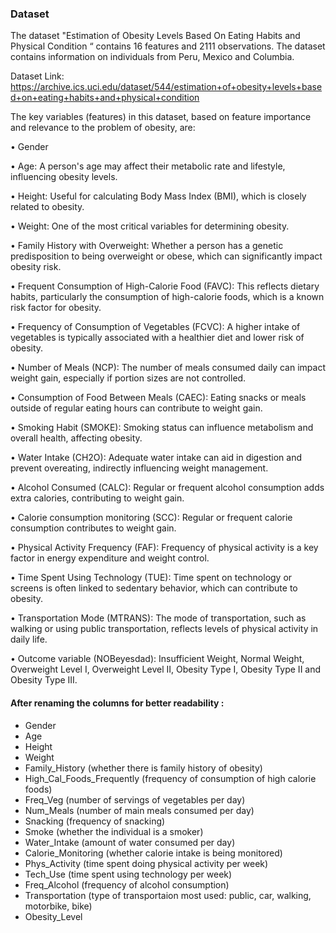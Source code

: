 ### Dataset

The dataset "Estimation of Obesity Levels Based On Eating Habits and Physical Condition “ contains 16 features and 2111 observations. The dataset contains information on individuals from Peru, Mexico and Columbia.

Dataset Link: https://archive.ics.uci.edu/dataset/544/estimation+of+obesity+levels+based+on+eating+habits+and+physical+condition

The key variables (features) in this dataset, based on feature importance and relevance to the problem of obesity, are:

•	Gender

•	Age:  A person's age may affect their metabolic rate and lifestyle, influencing obesity levels.

•	Height: Useful for calculating Body Mass Index (BMI), which is closely related to obesity.

•	Weight: One of the most critical variables for determining obesity.

•	Family History with Overweight: Whether a person has a genetic predisposition to being overweight or obese, which can significantly impact obesity risk.

•	Frequent Consumption of High-Calorie Food (FAVC): This reflects dietary habits, particularly the consumption of high-calorie foods, which is a known risk factor for obesity.

•	Frequency of Consumption of Vegetables (FCVC): A higher intake of vegetables is typically associated with a healthier diet and lower risk of obesity.

•	Number of Meals (NCP): The number of meals consumed daily can impact weight gain, especially if portion sizes are not controlled.

•	Consumption of Food Between Meals (CAEC): Eating snacks or meals outside of regular eating hours can contribute to weight gain.

•	Smoking Habit (SMOKE): Smoking status can influence metabolism and overall health, affecting obesity.

•	Water Intake (CH2O): Adequate water intake can aid in digestion and prevent overeating, indirectly influencing weight management.

•	Alcohol Consumed (CALC): Regular or frequent alcohol consumption adds extra calories, contributing to weight gain.

•	Calorie consumption monitoring (SCC): Regular or frequent calorie consumption contributes to weight gain.

•	Physical Activity Frequency (FAF): Frequency of physical activity is a key factor in energy expenditure and weight control.

•	Time Spent Using Technology (TUE): Time spent on technology or screens is often linked to sedentary behavior, which can contribute to obesity.

•	Transportation Mode (MTRANS): The mode of transportation, such as walking or using public transportation, reflects levels of physical activity in daily life.

•	Outcome variable (NOBeyesdad): Insufficient Weight, Normal Weight, Overweight Level I, Overweight Level II, Obesity Type I, Obesity Type II and Obesity Type III. 

#### After renaming the columns for better readability :
  - Gender                 
  - Age                       
  - Height                      
  - Weight                       
  - Family_History   (whether there is family history of obesity)          
  - High_Cal_Foods_Frequently   (frequency of consumption of high calorie foods)  
  - Freq_Veg  (number of servings of vegetables per day)              
  - Num_Meals (number of main meals consumed per day)           
  - Snacking  (frequency of snacking)            
  - Smoke  (whether the individual is a smoker)                    
  - Water_Intake  (amount of water consumed per day)            
  - Calorie_Monitoring (whether calorie intake is being monitored)     
  - Phys_Activity  (time spent doing physical activity per week)       
  - Tech_Use  (time spent using technology per week)         
  - Freq_Alcohol  (frequency of alcohol consumption)         
  - Transportation  (type of transportaion most used: public, car, walking, motorbike, bike)        
  - Obesity_Level
